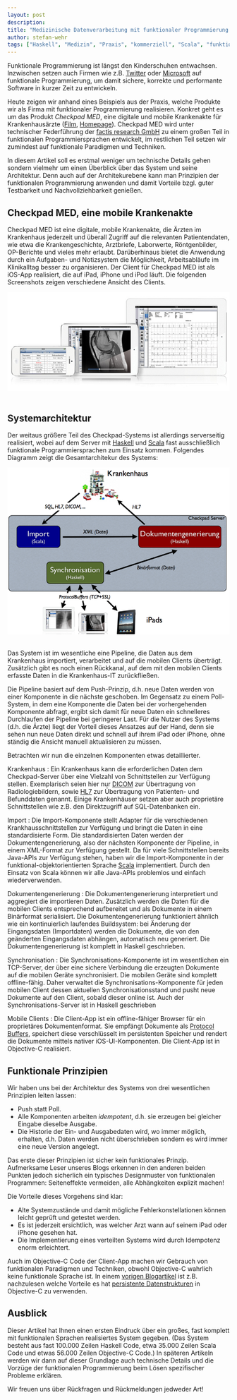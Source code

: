 ```yaml
---
layout: post
description:
title: "Medizinische Datenverarbeitung mit funktionaler Programmierung - Ein Beispiel aus der Praxis"
author: stefan-wehr
tags: ["Haskell", "Medizin", "Praxis", "kommerziell", "Scala", "funktional"]
---
```


Funktionale Programmierung ist längst den Kinderschuhen entwachsen.
Inzwischen setzen auch Firmen wie
z.B. [Twitter](http://cufp.org/conference/sessions/2011/large-scale-internet-services-scala-twitter)
oder [Microsoft](http://research.microsoft.com/en-us/projects/fsharp/)
auf funktionale Programmierung, um damit sichere, korrekte und performante
Software in kurzer Zeit zu entwickeln.

Heute zeigen wir anhand eines Beispiels aus der Praxis, welche
Produkte wir als Firma mit funktionaler Programmierung realisieren.
Konkret geht es um das Produkt *Checkpad MED*,
eine digitale und mobile Krankenakte für Krankenhausärzte
([Film](http://www.youtube.com/watch?v=yvq_EuEmQrk),
[Homepage](http://www.lohmann-birkner.de/de/Checkpad-MED/index.php)).
Checkpad MED
wird unter technischer Federführung der [factis research
GmbH](http://www.factisresearch.com/) zu einem großen Teil
in funktionalen Programmiersprachen entwickelt, im restlichen
Teil setzen wir zumindest auf funktionale Paradigmen und Techniken.

In diesem Artikel
soll es erstmal weniger um technische Details gehen sondern
vielmehr um einen Überblick über das System und seine Architektur.
Denn auch auf der Architekurebene kann man Prinzipien der funktionalen
Programmierung anwenden und damit Vorteile bzgl. guter Testbarkeit und
Nachvollziehbarkeit genießen.

<!-- more start -->

## Checkpad MED, eine mobile Krankenakte ##

Checkpad MED ist eine digitale, mobile Krankenakte, die Ärzten im
Krankenhaus jederzeit und überall Zugriff auf die relevanten
Patientendaten, wie etwa die Krankengeschichte, Arztbriefe, Laborwerte,
Röntgenbilder, OP-Berichte und vieles mehr erlaubt. Darüberhinaus bietet
die Anwendung durch ein Aufgaben- und Notizsystem die Möglichkeit,
Arbeitsabläufe im Klinikalltag besser zu organisieren.
Der Client für Checkpad MED ist als iOS-App realisiert, die auf iPad,
iPhone und iPod läuft. Die folgenden Screenshots zeigen verschiedene
Ansicht des Clients.

<div id="center">
<img src="/files/medizin-funktional/checkpad-screenshots.jpg">
</img>
</div>
<br/>

## Systemarchitektur ##

Der weitaus größere Teil des Checkpad-Systems ist allerdings
serverseitig realisiert, wobei auf dem Server mit
[Haskell](http://www.haskell.org/) und [Scala](http://www.scala-lang.org/)
fast ausschließlich funktionale Programmiersprachen zum Einsatz kommen.
Folgendes Diagramm zeigt die Gesamtarchitekur des Systems:

<div id="center">
<img src="/files/medizin-funktional/checkpad-architektur.png">
</img>
</div>
<br/>

Das System ist im wesentliche eine Pipeline, die Daten aus dem Krankenhaus
importiert, verarbeitet und auf die mobilen Clients überträgt. Zusätzlich
gibt es noch einen Rückkanal, auf dem mit den mobilen Clients erfasste
Daten in die Krankenhaus-IT zurückfließen.

Die Pipeline basiert auf dem Push-Prinzip, d.h. neue Daten werden von einer
Komponente in die nächste geschoben. Im Gegensatz zu einem Poll-System, in
dem eine Komponente die Daten bei der vorhergehenden Komponente abfragt, ergibt
sich damit für neue Daten ein schnelleres Durchlaufen der Pipeline bei geringerer Last.
Für die Nutzer des Systems (d.h. die Ärzte) liegt der Vorteil dieses
Ansatzes auf der Hand, denn sie sehen nun neue Daten direkt und schnell
auf ihrem iPad oder iPhone, ohne ständig die Ansicht manuell aktualisieren
zu müssen.

Betrachten wir nun die einzelnen Komponenten etwas detaillierter.

Krankenhaus
: Ein Krankenhaus kann die erforderlichen Daten dem Checkpad-Server über
eine Vielzahl von Schnittstellen zur Verfügung stellen. Exemplarisch seien
hier nur
[DICOM](http://de.wikipedia.org/wiki/Digital_Imaging_and_Communications_in_Medicine)
zur Übertragung von Radiologiebildern, sowie
[HL7](http://de.wikipedia.org/wiki/HL7) zur Übertragung von Patienten- und
Befunddaten genannt. Einige Krankenhäuser setzen aber auch proprietäre
Schnittstellen wie z.B. den Direktzugriff auf SQL-Datenbanken ein.

Import
: Die Import-Komponente stellt Adapter für die verschiedenen
Krankhausschnittstellen zur Verfügung und bringt die Daten in eine
standardisierte Form. Die standardisierten Daten werden der
Dokumentengenerierung, also der nächsten Komponente der Pipeline,
in einem XML-Format zur Verfügung gestellt.
Da für viele Schnittstellen bereits Java-APIs zur
Verfügung stehen, haben wir die Import-Komponente in der
funktional-objektorientierten Sprache [Scala](http://scala-lang.org)
implementiert. Durch den Einsatz von Scala können wir alle Java-APIs
problemlos und einfach wiederverwenden.

Dokumentengenerierung
: Die Dokumentengenerierung interpretiert und aggregiert die importieren
Daten. Zusätzlich werden die Daten für die mobilen Clients entsprechend
aufbereitet und als Dokumente in einem Binärformat serialisiert.
Die Dokumentengenerierung funktioniert ähnlich wie ein
kontinuierlich laufendes Buildsystem: bei Änderung der Eingangsdaten
(Importdaten) werden die Dokumente, die von den geänderten Eingangsdaten
abhängen, automatisch neu generiert.
Die Dokumentengenerierung ist
komplett in Haskell geschrieben.

Synchronisation
: Die Synchronisations-Komponente ist im wesentlichen ein TCP-Server, der
über eine sichere Verbindung die erzeugten Dokumente auf die mobilen Geräte
synchronisiert. Die mobilen Geräte sind komplett offline-fähig. Daher
verwaltet die Synchronisations-Komponente für jeden mobilen Client dessen
aktuellen Synchronisationsstand und pusht neue Dokumente auf den Client,
sobald dieser online ist. Auch der Synchronisations-Server ist in
Haskell geschrieben

Mobile Clients
: Die Client-App ist ein offline-fähiger Browser für ein proprietäres
Dokumentenformat. Sie empfängt Dokumente als [Protocol
Buffers](http://code.google.com/p/protobuf/), speichert diese
verschlüsselt im persistenten Speicher und rendert die Dokumente
mittels nativer iOS-UI-Komponenten. Die Client-App ist in Objective-C
realisiert.

## Funktionale Prinzipien ##

Wir haben uns bei der Architektur des Systems von drei wesentlichen
Prinzipien leiten lassen:

* Push statt Poll.
* Alle Komponenten arbeiten *idempotent*, d.h. sie erzeugen bei gleicher
  Eingabe dieselbe Ausgabe.
* Die Historie der Ein- und Ausgabedaten wird, wo immer möglich, erhalten,
  d.h. Daten werden nicht überschrieben sondern es wird immer eine neue
  Version angelegt.

Das erste dieser Prinzipien ist sicher kein funktionales Prinzip.
Aufmerksame Leser unseres Blogs erkennen in den anderen beiden Punkten
jedoch sicherlich ein typisches
Designmuster von funktionalen Programmen: Seiteneffekte vermeiden, alle
Abhängkeiten explizit machen!

Die Vorteile dieses Vorgehens sind klar:

* Alte Systemzustände und damit mögliche Fehlerkonstellationen können
  leicht geprüft und getestet werden.
* Es ist jederzeit ersichtlich, was welcher Arzt wann auf seinem iPad oder
  iPhone gesehen hat.
* Die Implementierung eines verteilten Systems wird durch Idempotenz enorm
  erleichtert.

Auch im Objective-C Code der Client-App machen wir Gebrauch von
funktionalen Paradigmen und Techniken, obwohl Objective-C wahrlich keine
funktionale Sprache ist. In einem [vorigen
Blogartikel](http://funktionale-programmierung.de/2013/03/20/warum-funktional.html)
ist z.B. nachzulesen welche Vorteile es hat [persistente
Datenstrukturen](http://funktionale-programmierung.de/2013/06/21/persistente-datenstrukturen.html)
in Objective-C zu verwenden.

## Ausblick ##

Dieser Artikel hat Ihnen einen ersten Eindruck über ein großes, fast
komplett mit funktionalen Sprachen realisiertes System gegeben. (Das
System besteht aus fast 100.000 Zeilen Haskell Code, etwa 35.000 Zeilen
Scala Code und etwas 56.000 Zeilen Objective-C Code.)
In späteren Artikeln werden wir dann auf dieser Grundlage
auch technische Details und die Vorzüge der
funktionalen Programmierung beim Lösen spezifischer Probleme erklären.

Wir freuen uns über Rückfragen und Rückmeldungen jedweder Art!

<!-- Local Variables: -->
<!-- mode: text -->
<!-- End: -->
